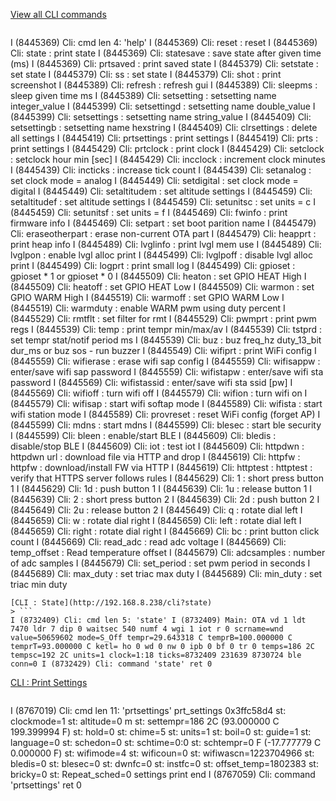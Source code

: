 [View all CLI commands](http://192.168.8.238/cli)
> ```
I (8445369) Cli: cmd len 4: 'help' I (8445369) Cli: reset : reset I (8445369) Cli: state : print state I (8445369) Cli: statesave : save state after given time (ms) I (8445369) Cli: prtsaved : print saved state I (8445379) Cli: setstate : set state I (8445379) Cli: ss : set state I (8445379) Cli: shot : print screenshot I (8445389) Cli: refresh : refresh gui I (8445389) Cli: sleepms : sleep given time ms I (8445389) Cli: setsetting : setsetting name integer_value I (8445399) Cli: setsettingd : setsetting name double_value I (8445399) Cli: setsettings : setsetting name string_value I (8445409) Cli: setsettingb : setsetting name hexstring I (8445409) Cli: clrsettings : delete all settings I (8445419) Cli: prtsettings : print settings I (8445419) Cli: prts : print settings I (8445429) Cli: prtclock : print clock I (8445429) Cli: setclock : setclock hour min [sec] I (8445429) Cli: incclock : increment clock minutes I (8445439) Cli: incticks : increase tick count I (8445439) Cli: setanalog : set clock mode = analog I (8445449) Cli: setdigital : set clock mode = digital I (8445449) Cli: setaltitudem : set altitude settings I (8445459) Cli: setaltitudef : set altitude settings I (8445459) Cli: setunitsc : set units = c I (8445459) Cli: setunitsf : set units = f I (8445469) Cli: fwinfo : print firmware info I (8445469) Cli: setpart : set boot parition name I (8445479) Cli: eraseotherpart : erase non-current OTA part I (8445479) Cli: heapprt : print heap info I (8445489) Cli: lvglinfo : print lvgl mem use I (8445489) Cli: lvglpon : enable lvgl alloc print I (8445499) Cli: lvglpoff : disable lvgl alloc print I (8445499) Cli: logprt : print small log I (8445499) Cli: gpioset : gpioset * 1 or gpioset * 0 I (8445509) Cli: heaton : set GPIO HEAT High I (8445509) Cli: heatoff : set GPIO HEAT Low I (8445509) Cli: warmon : set GPIO WARM High I (8445519) Cli: warmoff : set GPIO WARM Low I (8445519) Cli: warmduty : enable WARM pwm using duty percent I (8445529) Cli: rmtflt : set filter for rmt I (8445529) Cli: pwmprt : print pwm regs I (8445539) Cli: temp : print tempr min/max/av I (8445539) Cli: tstprd : set tempr stat/notif period ms I (8445539) Cli: buz : buz freq_hz duty_13_bit dur_ms or buz sos - run buzzer I (8445549) Cli: wifiprt : print WiFi config I (8445559) Cli: wifierase : erase wifi sap config I (8445559) Cli: wifisappw : enter/save wifi sap password I (8445559) Cli: wifistapw : enter/save wifi sta password I (8445569) Cli: wifistassid : enter/save wifi sta ssid [pw] I (8445569) Cli: wifioff : turn wifi off I (8445579) Cli: wifion : turn wifi on I (8445579) Cli: wifisap : start wifi softap mode I (8445589) Cli: wifista : start wifi station mode I (8445589) Cli: provreset : reset WiFi config (forget AP) I (8445599) Cli: mdns : start mdns I (8445599) Cli: blesec : start ble security I (8445599) Cli: bleen : enable/start BLE I (8445609) Cli: bledis : disable/stop BLE I (8445609) Cli: iot : test iot I (8445609) Cli: httpdwn : httpdwn url : download file via HTTP and drop I (8445619) Cli: httpfw : httpfw : download/install FW via HTTP I (8445619) Cli: httptest : httptest : verify that HTTPS server follows rules I (8445629) Cli: 1 : short press button 1 I (8445629) Cli: 1d : push button 1 I (8445639) Cli: 1u : release button 1 I (8445639) Cli: 2 : short press button 2 I (8445639) Cli: 2d : push button 2 I (8445649) Cli: 2u : release button 2 I (8445649) Cli: q : rotate dial left I (8445659) Cli: w : rotate dial right I (8445659) Cli: left : rotate dial left I (8445659) Cli: right : rotate dial right I (8445669) Cli: bc : print button click count I (8445669) Cli: read_adc : read adc voltage I (8445669) Cli: temp_offset : Read temperature offset I (8445679) Cli: adcsamples : number of adc samples I (8445679) Cli: set_period : set pwm period in seconds I (8445689) Cli: max_duty : set triac max duty I (8445689) Cli: min_duty : set triac min duty
```
[CLI : State](http://192.168.8.238/cli?state)
> ```
I (8732409) Cli: cmd len 5: 'state' I (8732409) Main: OTA vd 1 ldt 7470 ldr 7 dip 0 waitsec 540 numf 4 wgi 1 iot r 0 scrname=wnd value=50659602 mode=S_Off tempr=29.643318 C temprB=100.000000 C temprT=93.000000 C ketl= ho 0 wd 0 nw 0 ipb 0 bf 0 tr 0 temps=186 2C tempsc=192 2C units=1 clock=1:18 ticks=8732409 231639 8730724 ble conn=0 I (8732429) Cli: command 'state' ret 0
```
[CLI : Print Settings](http://192.168.8.238/cli?prtsettings)
> ```
I (8767019) Cli: cmd len 11: 'prtsettings' prt_settings 0x3ffc58d4 st: clockmode=1 st: altitude=0 m st: settempr=186 2C (93.000000 C 199.399994 F) st: hold=0 st: chime=5 st: units=1 st: boil=0 st: guide=1 st: language=0 st: schedon=0 st: schtime=0:0 st: schtempr=0 F (-17.777779 C 0.000000 F) st: wifimode=4 st: wificoun=0 st: wifiwascn=1223704966 st: bledis=0 st: blesec=0 st: dwnfc=0 st: instfc=0 st: offset_temp=1802383 st: bricky=0 st: Repeat_sched=0 settings print end I (8767059) Cli: command 'prtsettings' ret 0
```
